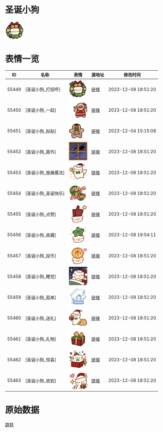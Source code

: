 # 圣诞小狗

<img src="./cover.png" height="60" alt="cover" />

# 表情一览

|ID|名称|表情|源地址|修改时间|
|----|----|----|----|----|
|55449|[圣诞小狗_打招呼]|<img src="./pic/055449_%5B圣诞小狗_打招呼%5D.png" height="60" alt="打招呼"/>|[链接](https://i0.hdslb.com/bfs/garb/0cf5ecad6d72fb04ff5508af1bee8d89b0eebf4b.png)|2023-12-08 18:51:20|
|55450|[圣诞小狗_一起]|<img src="./pic/055450_%5B圣诞小狗_一起%5D.png" height="60" alt="一起"/>|[链接](https://i0.hdslb.com/bfs/garb/1d8b61fb0f7ed06feabd980444ac504b9aac9a77.png)|2023-12-08 18:51:20|
|55451|[圣诞小狗_贴贴]|<img src="./pic/055451_%5B圣诞小狗_贴贴%5D.png" height="60" alt="贴贴"/>|[链接](https://i0.hdslb.com/bfs/garb/c3a67d2c20030ad25817f0ba89eff6c1bb1afe4c.png)|2023-12-04 15:15:08|
|55452|[圣诞小狗_窗外]|<img src="./pic/055452_%5B圣诞小狗_窗外%5D.png" height="60" alt="窗外"/>|[链接](https://i0.hdslb.com/bfs/garb/13a327ee3b1ca485b0d4f6223aa6c97097c4de68.png)|2023-12-08 18:51:20|
|55453|[圣诞小狗_施展魔法]|<img src="./pic/055453_%5B圣诞小狗_施展魔法%5D.png" height="60" alt="施展魔法"/>|[链接](https://i0.hdslb.com/bfs/garb/2a15f7ddb76e658490821c5049ef41e82aa6dcfa.png)|2023-12-08 18:51:20|
|55454|[圣诞小狗_圣诞快乐]|<img src="./pic/055454_%5B圣诞小狗_圣诞快乐%5D.png" height="60" alt="圣诞快乐"/>|[链接](https://i0.hdslb.com/bfs/garb/1977c32d2818d512f2d733110e119cbee41f703b.png)|2023-12-08 18:51:20|
|55455|[圣诞小狗_点赞]|<img src="./pic/055455_%5B圣诞小狗_点赞%5D.png" height="60" alt="点赞"/>|[链接](https://i0.hdslb.com/bfs/garb/a926d4d790fd8ce6244ef1703394bab97a022878.png)|2023-12-08 18:51:20|
|55456|[圣诞小狗_收藏]|<img src="./pic/055456_%5B圣诞小狗_收藏%5D.png" height="60" alt="收藏"/>|[链接](https://i0.hdslb.com/bfs/garb/e9d01ed5596d573dc34f88239660f4f93d17eda1.png)|2023-12-08 19:54:11|
|55457|[圣诞小狗_投币]|<img src="./pic/055457_%5B圣诞小狗_投币%5D.png" height="60" alt="投币"/>|[链接](https://i0.hdslb.com/bfs/garb/57db23f02487acf37a814a2d4453a74f53e5d738.png)|2023-12-08 18:51:20|
|55458|[圣诞小狗_睡觉]|<img src="./pic/055458_%5B圣诞小狗_睡觉%5D.png" height="60" alt="睡觉"/>|[链接](https://i0.hdslb.com/bfs/garb/09257d09cc946cc1fe13b957f81cc4f3d5a618d1.png)|2023-12-08 18:51:20|
|55459|[圣诞小狗_孤单]|<img src="./pic/055459_%5B圣诞小狗_孤单%5D.png" height="60" alt="孤单"/>|[链接](https://i0.hdslb.com/bfs/garb/3b6114f20bc6e24e823adb2b388d68dc03819d1f.png)|2023-12-08 18:51:20|
|55460|[圣诞小狗_送礼]|<img src="./pic/055460_%5B圣诞小狗_送礼%5D.png" height="60" alt="送礼"/>|[链接](https://i0.hdslb.com/bfs/garb/a3e3bebdf7354fbbe60f0af6603a83bcd2d24092.png)|2023-12-08 18:51:20|
|55461|[圣诞小狗_礼物]|<img src="./pic/055461_%5B圣诞小狗_礼物%5D.png" height="60" alt="礼物"/>|[链接](https://i0.hdslb.com/bfs/garb/4993ffaa708ca158abd39af50fa9f8aca7ac6e61.png)|2023-12-08 18:51:20|
|55462|[圣诞小狗_惊喜]|<img src="./pic/055462_%5B圣诞小狗_惊喜%5D.png" height="60" alt="惊喜"/>|[链接](https://i0.hdslb.com/bfs/garb/a3c55d178970dc5ffa8c9c617eeed6c58fad03f2.png)|2023-12-08 18:51:20|
|55463|[圣诞小狗_收到]|<img src="./pic/055463_%5B圣诞小狗_收到%5D.png" height="60" alt="收到"/>|[链接](https://i0.hdslb.com/bfs/garb/a1bde7fff996ad48919a6f0289bea60d1e4841de.png)|2023-12-08 18:51:20|

# 原始数据

[跳转](./raw.json)

